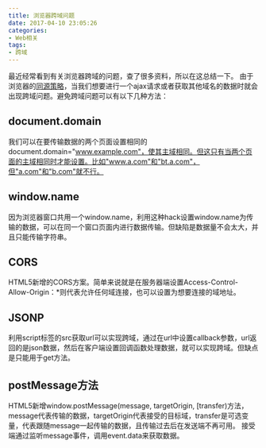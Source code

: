 ```yaml
---
title: 浏览器跨域问题
date: 2017-04-10 23:05:26
categories:
- Web相关
tags:
- 跨域
---
```


最近经常看到有关浏览器跨域的问题，查了很多资料，所以在这总结一下。
由于浏览器的[同源策略](https://developer.mozilla.org/zh-CN/docs/Web/Security/Same-origin_policy)，当我们想要进行一个ajax请求或者获取其他域名的数据时就会出现跨域问题。避免跨域问题可以有以下几种方法：
<!--more-->
## document.domain
我们可以在要传输数据的两个页面设置相同的document.domain="www.example.com"，使其主域相同。但这只有当两个页面的主域相同时才能设置。比如"www.a.com"和"bt.a.com"，但"a.com"和"b.com"就不行。

## window.name
因为浏览器窗口共用一个window.name，利用这种hack设置window.name为传输的数据，可以在同一个窗口页面内进行数据传输。但缺陷是数据量不会太大，并且只能传输字符串。

## CORS
HTML5新增的CORS方案。简单来说就是在服务器端设置Access-Control-Allow-Origin：*则代表允许任何域连接，也可以设置为想要连接的域地址。

## JSONP
利用script标签的src获取url可以实现跨域，通过在url中设置callback参数，url返回的是json数据，然后在客户端设置回调函数处理数据，就可以实现跨域。但缺点是只能用于get方法。

## postMessage方法
HTML5新增window.postMessage(message, targetOrigin, [transfer)方法，message代表传输的数据，targetOrigin代表接受的目标域，transfer是可选变量，代表跟随message一起传输的数据，且传输过去后在发送端不再可用。
接受端通过监听message事件，调用event.data来获取数据。
